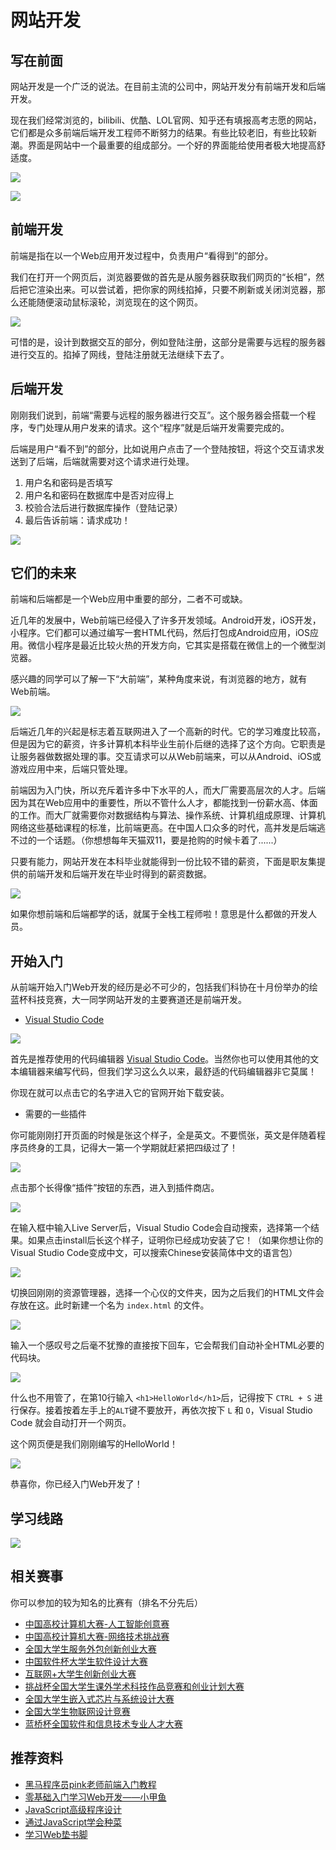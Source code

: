 # 网站开发

## 写在前面

网站开发是一个广泛的说法。在目前主流的公司中，网站开发分有前端开发和后端开发。

现在我们经常浏览的，bilibili、优酷、LOL官网、知乎还有填报高考志愿的网站，它们都是众多前端后端开发工程师不断努力的结果。有些比较老旧，有些比较新潮。界面是网站中一个最重要的组成部分。一个好的界面能给使用者极大地提高舒适度。

![](https://hello-kexie.obs.ap-southeast-1.myhuaweicloud.com/docs/introduction/image/md/web/zhihu.png)

![](https://hello-kexie.obs.ap-southeast-1.myhuaweicloud.com/docs/introduction/image/md/web/bilibili.png)

## 前端开发

前端是指在以一个Web应用开发过程中，负责用户“看得到”的部分。

我们在打开一个网页后，浏览器要做的首先是从服务器获取我们网页的“长相”，然后把它渲染出来。可以尝试着，把你家的网线掐掉，只要不刷新或关闭浏览器，那么还能随便滚动鼠标滚轮，浏览现在的这个网页。

![](https://hello-kexie.obs.ap-southeast-1.myhuaweicloud.com/docs/introduction/image/md/web/frontend.png)

可惜的是，设计到数据交互的部分，例如登陆注册，这部分是需要与远程的服务器进行交互的。掐掉了网线，登陆注册就无法继续下去了。

## 后端开发

刚刚我们说到，前端“需要与远程的服务器进行交互”。这个服务器会搭载一个程序，专门处理从用户发来的请求。这个“程序”就是后端开发需要完成的。

后端是用户“看不到”的部分，比如说用户点击了一个登陆按钮，将这个交互请求发送到了后端，后端就需要对这个请求进行处理。

1. 用户名和密码是否填写
2. 用户名和密码在数据库中是否对应得上
3. 校验合法后进行数据库操作（登陆记录）
4. 最后告诉前端：请求成功！

![](https://hello-kexie.obs.ap-southeast-1.myhuaweicloud.com/docs/introduction/image/md/web/server.png)

## 它们的未来

前端和后端都是一个Web应用中重要的部分，二者不可或缺。

近几年的发展中，Web前端已经侵入了许多开发领域。Android开发，iOS开发，小程序。它们都可以通过编写一套HTML代码，然后打包成Android应用，iOS应用。微信小程序是最近比较火热的开发方向，它其实是搭载在微信上的一个微型浏览器。

感兴趣的同学可以了解一下“大前端”，某种角度来说，有浏览器的地方，就有Web前端。

![](https://hello-kexie.obs.ap-southeast-1.myhuaweicloud.com/docs/introduction/image/md/web/afraid.png)

后端近几年的兴起是标志着互联网进入了一个高新的时代。它的学习难度比较高，但是因为它的薪资，许多计算机本科毕业生前仆后继的选择了这个方向。它职责是让服务器做数据处理的事。交互请求可以从Web前端来，可以从Android、iOS或游戏应用中来，后端只管处理。

前端因为入门快，所以充斥着许多中下水平的人，而大厂需要高层次的人才。后端因为其在Web应用中的重要性，所以不管什么人才，都能找到一份薪水高、体面的工作。而大厂就需要你对数据结构与算法、操作系统、计算机组成原理、计算机网络这些基础课程的标准，比前端更高。在中国人口众多的时代，高并发是后端逃不过的一个话题。（你想想每年天猫双11，要是抢购的时候卡着了......）

只要有能力，网站开发在本科毕业就能得到一份比较不错的薪资，下面是职友集提供的前端开发和后端开发在毕业时得到的薪资数据。

![](https://hello-kexie.obs.ap-southeast-1.myhuaweicloud.com/docs/introduction/image/md/web/websalary.png)

如果你想前端和后端都学的话，就属于全栈工程师啦！意思是什么都做的开发人员。

## 开始入门

从前端开始入门Web开发的经历是必不可少的，包括我们科协在十月份举办的绘蓝杯科技竞赛，大一同学网站开发的主要赛道还是前端开发。

* [Visual Studio Code](https://code.visualstudio.com/)

![](https://hello-kexie.obs.ap-southeast-1.myhuaweicloud.com/docs/introduction/image/md/web/vscode.png)

首先是推荐使用的代码编辑器 [Visual Studio Code](https://code.visualstudio.com/)。当然你也可以使用其他的文本编辑器来编写代码，但我们学习这么久以来，最舒适的代码编辑器非它莫属！

你现在就可以点击它的名字进入它的官网开始下载安装。

* 需要的一些插件

你可能刚刚打开页面的时候是张这个样子，全是英文。不要慌张，英文是伴随着程序员终身的工具，记得大一第一个学期就赶紧把四级过了！

![](https://hello-kexie.obs.ap-southeast-1.myhuaweicloud.com/docs/introduction/image/md/web/helloworld.png)

点击那个长得像“插件”按钮的东西，进入到插件商店。

![](https://hello-kexie.obs.ap-southeast-1.myhuaweicloud.com/docs/introduction/image/md/web/extensions.png)

在输入框中输入Live Server后，Visual Studio Code会自动搜索，选择第一个结果。如果点击install后长这个样子，证明你已经成功安装了它！（如果你想让你的Visual Studio Code变成中文，可以搜索Chinese安装简体中文的语言包）

![](https://hello-kexie.obs.ap-southeast-1.myhuaweicloud.com/docs/introduction/image/md/web/liveserver.png)

切换回刚刚的资源管理器，选择一个心仪的文件夹，因为之后我们的HTML文件会存放在这。此时新建一个名为 `index.html` 的文件。

![](https://hello-kexie.obs.ap-southeast-1.myhuaweicloud.com/docs/introduction/image/md/web/new.png)

输入一个感叹号之后毫不犹豫的直接按下回车，它会帮我们自动补全HTML必要的代码块。

![](https://hello-kexie.obs.ap-southeast-1.myhuaweicloud.com/docs/introduction/image/md/web/enter.gif)

什么也不用管了，在第10行输入 `<h1>HelloWorld</h1>`后，记得按下 `CTRL + S` 进行保存。接着按着左手上的`ALT`键不要放开，再依次按下 `L` 和 `O`，Visual Studio Code 就会自动打开一个网页。

这个网页便是我们刚刚编写的HelloWorld！

![](https://hello-kexie.obs.ap-southeast-1.myhuaweicloud.com/docs/introduction/image/md/web/final.gif)

恭喜你，你已经入门Web开发了！

## 学习线路

![](https://hello-kexie.obs.ap-southeast-1.myhuaweicloud.com/docs/introduction/image/md/web/frontend-roadmap.png)

## 相关赛事

你可以参加的较为知名的比赛有（排名不分先后）

* [中国高校计算机大赛-人工智能创意赛](http://aicontest.baidu.com)
* [中国高校计算机大赛-网络技术挑战赛](http://net.c4best.cn)
* [全国大学生服务外包创新创业大赛](http://fwwb.org.cn)
* [中国软件杯大学生软件设计大赛](http://www.cnsoftbei.com)
* [互联网+大学生创新创业大赛](http://cy.ncss.cn)
* [挑战杯全国大学生课外学术科技作品竞赛和创业计划大赛](http://tiaozhanbei.net)
* [全国大学生嵌入式芯片与系统设计大赛](http://www.socchina.net)
* [全国大学生物联网设计竞赛](http://iot.sjtu.edu.cn)
* [蓝桥杯全国软件和信息技术专业人才大赛](http://dasai.lanqiao.cn)

## 推荐资料

* [黑马程序员pink老师前端入门教程](http://www.bilibili.com/video/BV14J4114768 )
* [零基础入门学习Web开发——小甲鱼](http://www.bilibili.com/video/BV1QW411N762 )
* [JavaScript高级程序设计](http://product.dangdang.com/29120617.html )
* [通过JavaScript学会种菜](http://vf.therainisme.com )
* [学习Web垫书脚](http://cp.therainisme.com )